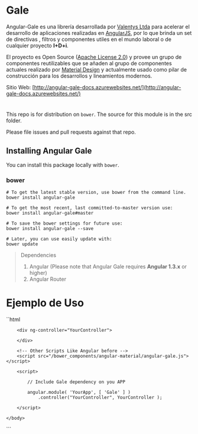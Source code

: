 # Gale

Angular-Gale es una librería desarrollada por 
[Valentys Ltda](http://www.valentys.com/) para acelerar el desarrollo de aplicaciones 
realizadas en [AngularJS](https://angularjs.org/),  por lo que brinda un set de directivas
, filtros y componentes utiles en el mundo laboral o de cualquier proyecto **I+D+i**.

El proyecto es Open Source ([Apache License 2.0](https://es.wikipedia.org/wiki/Apache_License)) y provee un grupo de componentes
reutilizables que se añaden al grupo de componentes actuales realizado por 
[Material Design](https://material.angularjs.org/) y actualmente usado como 
pilar de construcción para los desarrollos y lineamientos modernos.

Sitio Web:
[http://angular-gale-docs.azurewebsites.net/](http://angular-gale-docs.azurewebsites.net/)


# 
# 
# 

This repo is for distribution on `bower`. The source for this module is in the
src folder.

Please file issues and pull requests against that repo.

## Installing Angular Gale

You can install this package locally with `bower`. 


### bower

```shell
# To get the latest stable version, use bower from the command line.
bower install angular-gale

# To get the most recent, last committed-to-master version use:
bower install angular-gale#master

# To save the bower settings for future use:
bower install angular-gale --save

# Later, you can use easily update with:
bower update
```

> Dependencies
>   1. Angular (Please note that Angular Gale requires **Angular 1.3.x** or higher)
>   2. Angular Router

# Ejemplo de Uso

``html
<!DOCTYPE html>
<html>
<head>
    <link rel="stylesheet" href="/bower_components/angular-gale/dist/angular-gale.css">
</head>
	<body ng-app="YourApp">

		<div ng-controller="YourController">

		</div>

		<!-- Other Scripts Like Angular before -->
		<script src="/bower_components/angular-material/angular-gale.js"></script>

		<script>

			// Include Gale dependency on you APP

			angular.module( 'YourApp', [ 'Gale' ] )
				.controller("YourController", YourController );

		</script>

	</body>
</html>
```

